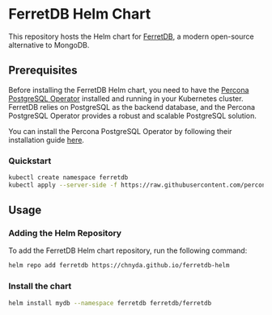 # FerretDB Helm Chart

This repository hosts the Helm chart for [FerretDB](https://github.com/FerretDB/FerretDB), a modern open-source alternative to MongoDB.

## Prerequisites

Before installing the FerretDB Helm chart, you need to have the [Percona PostgreSQL Operator](https://github.com/percona/percona-postgresql-operator) installed and running in your Kubernetes cluster. FerretDB relies on PostgreSQL as the backend database, and the Percona PostgreSQL Operator provides a robust and scalable PostgreSQL solution.

You can install the Percona PostgreSQL Operator by following their installation guide [here](https://github.com/percona/percona-postgresql-operator#installation).

### Quickstart

```bash
kubectl create namespace ferretdb
kubectl apply --server-side -f https://raw.githubusercontent.com/percona/percona-postgresql-operator/v2.3.1/deploy/bundle.yaml -n ferretdb

```


## Usage

### Adding the Helm Repository

To add the FerretDB Helm chart repository, run the following command:

```bash
helm repo add ferretdb https://chnyda.github.io/ferretdb-helm
```

### Install the chart

```bash
helm install mydb --namespace ferretdb ferretdb/ferretdb
```
